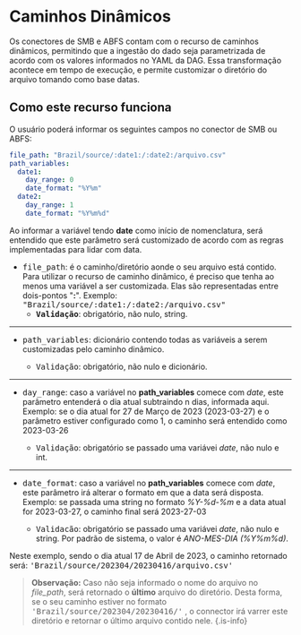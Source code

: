 # Caminhos Dinâmicos

Os conectores de SMB e ABFS contam com o recurso de caminhos dinâmicos, permitindo que a ingestão do dado seja parametrizada de acordo com os valores informados no YAML da DAG. Essa transformação acontece em tempo de execução, e permite customizar o diretório do arquivo tomando como base datas.

## Como este recurso funciona

O usuário poderá informar os seguintes campos no conector de SMB ou ABFS:

~~~yaml
file_path: "Brazil/source/:date1:/:date2:/arquivo.csv"
path_variables:
  date1: 
  	day_range: 0
    date_format: "%Y%m"
  date2:
    day_range: 1
    date_format: "%Y%m%d"
~~~

Ao informar a variável tendo **date** como início de nomenclatura, será entendido que este parâmetro será customizado de acordo com as regras implementadas para lidar com data. 

- <kbd>file_path</kbd>: é o caminho/diretório aonde o seu arquivo está contido. Para utilizar o recurso de caminho dinâmico, é preciso que tenha ao menos uma variável a ser customizada. Elas são representadas entre dois-pontos "**:**". 
Exemplo: <kbd>"Brazil/source/:date1:/:date2:/arquivo.csv"</kbd>
 	- <kbd>**Validação**</kbd>: obrigatório, não nulo, string.
---
- <kbd>path_variables</kbd>: dicionário contendo todas as variáveis a serem customizadas pelo caminho dinâmico.

  - <kbd>Validação</kbd>: obrigatório, não nulo e dicionário.
---
- <kbd>day_range</kbd>: caso a variável no **path_variables** comece com _date_, este parâmetro entenderá o dia atual subtraindo n dias, informada aqui. 
Exemplo: se o dia atual for 27 de Março de 2023 (2023-03-27) e o parâmetro estiver configurado como 1, o caminho será entendido como 2023-03-26

  - <kbd>Validação</kbd>: obrigatório se passado uma variávei _date_, não nulo e int.
---
- <kbd>date_format</kbd>: caso a variável no **path_variables** comece com _date_, este parâmetro  irá alterar o formato em que a data será disposta. 
Exemplo: se passada uma string no formato *%Y-%d-%m* e a data atual for 2023-03-27, o caminho final será 2023-27-03

  - <kbd>Validacão</kbd>: obrigatório se passado uma variávei _date_, não nulo e string. Por padrão de sistema, o valor é *ANO-MES-DIA (%Y%m%d)*.


Neste exemplo, sendo o dia atual 17 de Abril de 2023, o caminho retornado será: <kbd>'Brazil/source/202304/20230416/arquivo.csv'</kbd>

>**Observação:** Caso não seja informado o nome do arquivo no *file_path*, será retornado o **último** arquivo do diretório. Desta forma, se o seu caminho estiver no formato <kbd>'Brazil/source/202304/20230416/'</kbd> , o connector irá varrer este diretório e retornar o último arquivo contido nele. 
{.is-info}

